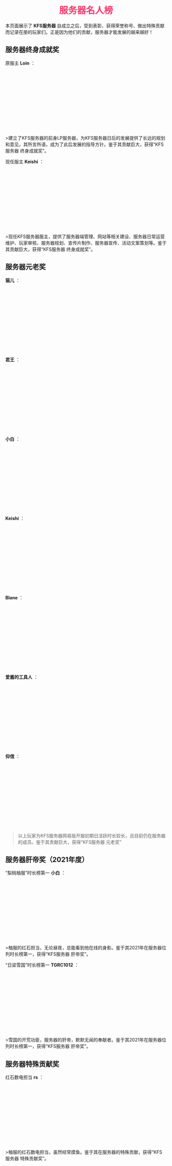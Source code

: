 # <div align="center"><font color=#FD366D>服务器名人榜</font></div>
本页面展示了 **KFS服务器** 自成立之后，受到表彰、获得荣誉称号、做出特殊贡献而记录在册的玩家们。正是因为他们的贡献，服务器才能发展的越来越好！

<style type="text/css">
    .img {
        width:200px;
        height:200px;
        border-radius:100%;
        overflow:hidden;
        margin:0 auto;
    }
</style>

## 服务器终身成就奖

原服主 **Loin** ：
<div class="img"><img src="https://q1.qlogo.cn/g?b=qq&amp;nk=2607418160&amp;s=640"></div>
>建立了KFS服务器的前身LP服务器，为KFS服务器日后的发展提供了长远的规划和意见，其所言所语，成为了此后发展的指导方针。鉴于其贡献巨大，获得“KFS服务器 终身成就奖”。

现任服主 **Keishi** ：
<div class="img"><img src="https://q1.qlogo.cn/g?b=qq&amp;nk=1291596219&amp;s=640"></div>
>现任KFS服务器服主，提供了服务器端管理、网站等相关建设、服务器日常运营维护、玩家审核、服务器规划、宣传片制作、服务器宣传、活动文案策划等。鉴于其贡献巨大，获得“KFS服务器 终身成就奖”。

## 服务器元老奖

**猫儿** ：
<div class="img"><img src="https://q1.qlogo.cn/g?b=qq&amp;nk=3012452466&amp;s=640"></div>

**君王** ：
<div class="img"><img src="https://q1.qlogo.cn/g?b=qq&amp;nk=1799646016&amp;s=640"></div>

**小白** ：
<div class="img"><img src="https://q1.qlogo.cn/g?b=qq&amp;nk=2064577137&amp;s=640"></div>

**Keishi** ：
<div class="img"><img src="https://q1.qlogo.cn/g?b=qq&amp;nk=1291596219&amp;s=640"></div>

**Blane** ：
<div class="img"><img src="https://q1.qlogo.cn/g?b=qq&amp;nk=3505322893&amp;s=640"></div>

**爱酱的工具人** ：
<div class="img"><img src="https://q1.qlogo.cn/g?b=qq&amp;nk=419323611&amp;s=640"></div>

**仰信** ：
<div class="img"><img src="https://q1.qlogo.cn/g?b=qq&amp;nk=3047894807&amp;s=640"></div>

>以上玩家为KFS服务器网易版开服初期日活跃时长较长，且目前仍在服务器的成员。鉴于其贡献巨大，获得“KFS服务器 元老奖”

## 服务器肝帝奖（2021年度）

“梨桃柚服”时长榜第一 **小白** ：
<div class="img"><img src="https://q1.qlogo.cn/g?b=qq&amp;nk=2064577137&amp;s=640"></div>
>柚服的红石担当，无论昼夜，总能看到他在线的身影。鉴于其2021年在服务器位列时长榜第一，获得“KFS服务器 肝帝奖”。

“日梁雪国”时长榜第一 **TGRC1012** ：
<div class="img"><img src="https://q1.qlogo.cn/g?b=qq&amp;nk=3252004513&amp;s=640"></div>
>雪国的开荒功臣，服务器的肝帝，默默无闻的奉献者。鉴于其2021年在服务器位列时长榜第一，获得“KFS服务器 肝帝奖”。

## 服务器特殊贡献奖

红石数电担当 **rs** ：
<div class="img"><img src="https://q1.qlogo.cn/g?b=qq&amp;nk=3413308598&amp;s=640"></div>
>柚服的红石数电担当，虽然经常摸鱼。鉴于其在服务器的特殊贡献，获得“KFS服务器 特殊贡献奖”。